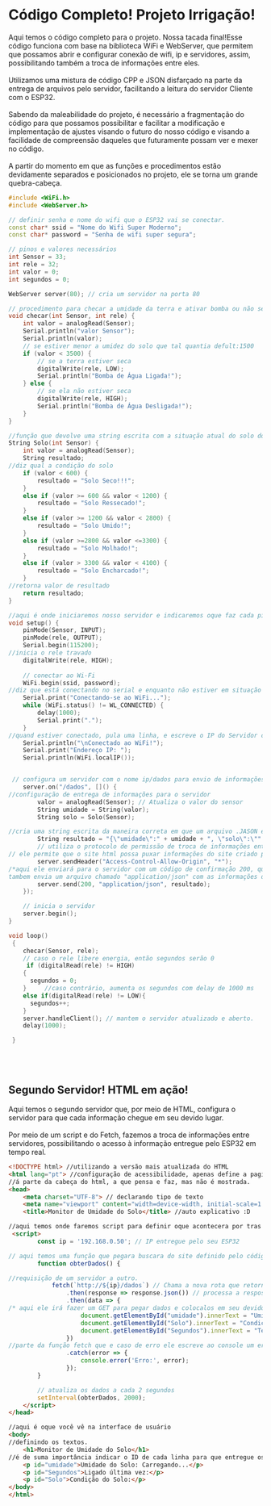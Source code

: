 # Código Completo! Projeto Irrigação!

Aqui temos o código completo para o projeto. Nossa tacada final!Esse código funciona com base na biblioteca WiFi e WebServer, que permitem que possamos abrir e configurar conexão de wifi, ip e servidores, assim, possibilitando também a troca de informações entre eles.<br>
<br>Utilizamos uma mistura de código CPP e JSON disfarçado na parte da entrega de arquivos pelo servidor, facilitando a leitura do servidor Cliente com o ESP32.<br>
<br>Sabendo da maleabilidade do projeto, é necessário a fragmentação do código para que possamos possibilitar e facilitar a modificação e implementação de ajustes visando o futuro do nosso código e visando a facilidade de compreensão daqueles que futuramente possam ver e mexer no código.<br>
<br>A partir do momento em que as funções e procedimentos estão devidamente separados e posicionados no projeto, ele se torna um grande quebra-cabeça.<br>


```cpp
#include <WiFi.h>
#include <WebServer.h>

// definir senha e nome do wifi que o ESP32 vai se conectar.
const char* ssid = "Nome do Wifi Super Moderno"; 
const char* password = "Senha de wifi super segura"; 

// pinos e valores necessários
int Sensor = 33;
int rele = 32;
int valor = 0;
int segundos = 0;

WebServer server(80); // cria um servidor na porta 80

// procedimento para checar a umidade da terra e ativar bomba ou não se necessário
void checar(int Sensor, int rele) {
    int valor = analogRead(Sensor);
    Serial.println("valor Sensor");
    Serial.println(valor);
    // se estiver menor a umidez do solo que tal quantia defult:1500
    if (valor < 3500) {
        // se a terra estiver seca
        digitalWrite(rele, LOW);
        Serial.println("Bomba de Água Ligada!");
    } else {
        // se ela não estiver seca
        digitalWrite(rele, HIGH);
        Serial.println("Bomba de Água Desligada!");
    }
}

//função que devolve uma string escrita com a situação atual do solo do sensor.
String Solo(int Sensor) {
    int valor = analogRead(Sensor);
    String resultado;
//diz qual a condição do solo
    if (valor < 600) {
        resultado = "Solo Seco!!!";
    } 
    else if (valor >= 600 && valor < 1200) {
        resultado = "Solo Ressecado!";
    } 
    else if (valor >= 1200 && valor < 2800) {
        resultado = "Solo Umido!";
    } 
    else if (valor >=2800 && valor <=3300) {
        resultado = "Solo Molhado!";
    } 
    else if (valor > 3300 && valor < 4100) {
        resultado = "Solo Encharcado!";
    }
//retorna valor de resultado
    return resultado;
}

//aqui é onde iniciaremos nosso servidor e indicaremos oque faz cada pino.
void setup() {
    pinMode(Sensor, INPUT);
    pinMode(rele, OUTPUT);
    Serial.begin(115200);
//inicia o rele travado
    digitalWrite(rele, HIGH);
    
    // conectar ao Wi-Fi
    WiFi.begin(ssid, password);
//diz que está conectando no serial e enquanto não estiver em situação de conectado, ele escreverá pontos até conectar.
    Serial.print("Conectando-se ao WiFi...");
    while (WiFi.status() != WL_CONNECTED) {
        delay(1000);
        Serial.print(".");
    }
//quand estiver conectado, pula uma linha, e escreve o IP do Servidor criado pelo ESP32 que será usado depois
    Serial.println("\nConectado ao WiFi!");
    Serial.print("Endereço IP: ");
    Serial.println(WiFi.localIP());


 // configura um servidor com o nome ip/dados para envio de informações.
    server.on("/dados", []() {
//configuração de entrega de informações para o servidor
        valor = analogRead(Sensor); // Atualiza o valor do sensor
        String umidade = String(valor);
        String solo = Solo(Sensor);

//cria uma string escrita da maneira correta em que um arquivo .JASON é escrito.
        String resultado = "{\"umidade\":" + umidade + ", \"solo\":\"" + solo + "\", \"segundos\":" + String(segundos) + "}";
        // utiliza o protocolo de permissão de troca de informações entre site chamado  Cross-Origin Resource Sharing (CORS)
// ele permite que o site html possa puxar informações do site criado pelo esp, Como foi colocado um "*" no parametro, ele permitira que qualquer um possa puxar as informações do ESP32.
        server.sendHeader("Access-Control-Allow-Origin", "*");
/*aqui ele enviará para o servidor com um código de confirmação 200, que para o HTML significa OK. Caso de erro de retorno do sinal ele retornara um 404, oque não é um ok.
tambem envia um arquivo chamado "application/json" com as informações de resultado para o servidor, tal arquivo será no futuro puxado pelo HTML.    */
        server.send(200, "application/json", resultado);
    });

    // inicia o servidor
    server.begin();
}

void loop() 
 {
    checar(Sensor, rele);
    // caso o rele libere energia, então segundos serão 0
     if (digitalRead(rele) != HIGH)
    {
      segundos = 0;
    }     //caso contrário, aumenta os segundos com delay de 1000 ms
    else if(digitalRead(rele) != LOW){
      segundos++;
    }
    server.handleClient(); // mantem o servidor atualizado e aberto.
    delay(1000);

 }
```
<br><br>
## Segundo Servidor! HTML em ação!
Aqui temos o segundo servidor que, por meio de HTML, configura o servidor para que cada informação chegue em seu devido lugar.<br>
<br>Por meio de um script e do Fetch, fazemos a troca de informações entre servidores, possibilitando o acesso à informação entregue pelo ESP32 em tempo real.<br>


```html
<!DOCTYPE html> //utilizando a versão mais atualizada do HTML
<html lang="pt"> //configuração de acessibilidade, apenas define a pagina como PT
//á parte da cabeça do html, a que pensa e faz, mas não é mostrada.
<head>
    <meta charset="UTF-8"> // declarando tipo de texto
    <meta name="viewport" content="width=device-width, initial-scale=1.0">  // conf do texto do site.
    <title>Monitor de Umidade do Solo</title> //auto explicativo :D

//aqui temos onde faremos script para definir oque acontecera por tras da interface do site.
 <script>
        const ip = '192.168.0.50'; // IP entregue pelo seu ESP32

// aqui temos uma função que pegara buscara do site definido pelo código informações de id especificas para poder entregar em lugares especificos tambem.
        function obterDados() {

//requisição de um servidor a outro.
            fetch(`http://${ip}/dados`) // Chama a nova rota que retorna todos os dados
                .then(response => response.json()) // processa a resposta como JSON que é o arquivo entregue pelo ESP32.
                .then(data => {
/* aqui ele irá fazer um GET para pegar dados e colocalos em seu devido lugar, no caso fazer um GET no arquivo JSON da Umidade, Solo e segundos e entregalos em seus devidos lugares por id */
                    document.getElementById("umidade").innerText = "Umidade do Solo: " + data.umidade;
                    document.getElementById("Solo").innerText = "Condição atual do Solo: " + data.solo;
                    document.getElementById("Segundos").innerText = "Tempo desde a última vez ligada a bomba: " + data.segundos + " Segundos.";
                })
//parte da função fetch que e caso de erro ele escreve ao console um erro.
                .catch(error => {
                    console.error('Erro:', error);
                });
        }

        // atualiza os dados a cada 2 segundos
        setInterval(obterDados, 2000);
    </script>
</head>

//aqui é oque você vê na interface de usuário
<body>
//definindo os textos.
    <h1>Monitor de Umidade do Solo</h1>
//é de suma importância indicar o ID de cada linha para que entregue os dados em seus devidos lugares.
    <p id="umidade">Umidade do Solo: Carregando...</p>
    <p id="Segundos">Ligado última vez:</p>
    <p id="Solo">Condição do Solo:</p>
</body>
</html>
```
